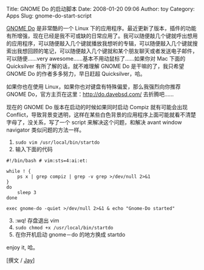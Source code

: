 Title: GNOME Do 的启动脚本
Date: 2008-01-20 09:06
Author: toy
Category: Apps
Slug: gnome-do-start-script

[GNOME Do](http://linuxtoy.org/archives/gnome-do.html) 是非常酷的一个
Linux
下的应用程序。最近更新了版本，插件的功能有所增强，现在已经是我不可或缺的日常应用了。我可以随便敲几个键就呼出想用的应用程序，可以随便敲入几个键就播放我想听的专辑，可以随便敲入几个键就搜索出我想回顾的笔记，可以随便敲入几个键就和某个朋友聊天或者发送电子邮件，可以随便……very
awesome……基本不用动鼠标了……如果你对 Mac 下面的 Quicksilver
有所了解的话，就不难理解 GNOME Do 是干嘛的了，我只希望 GNOME Do
的作者多多努力，早日赶超 Quicksilver，哈。

如果你也在使用 Linux，如果你也对键盘有特殊偏爱，那么我强烈向你推荐 GNOME
Do，官方主页在这里：<http://do.davebsd.com/> 去折腾吧……

现在的 GNOME Do 版本在启动的时候如果同时启动 Compiz 就有可能会出现
Conflict，导致背景变透明，这样在某些白色背景的应用程序上面可能就看不清楚字母了，没关系，写了一个
script 来解决这个问题，和解决 avant window navigator
类似问题的方法一样。

1. `sudo vim /usr/local/bin/startdo`  
2. 输入下面的代码

`#!/bin/bash # vim:sts=4:ai:et:`

    while ! {
        ps x | grep compiz | grep -v grep >/dev/null 2>&1
    }
    do
        sleep 3
    done

`exec gnome-do -quiet >/dev/null 2>&1 & echo "Gnome-Do started"`

3. :wq! 存盘退出 vim  
4. `sudo chmod +x /usr/local/bin/startdo`  
5. 在你开机启动 gnome－do 的地方换成 startdo

enjoy it, 哈。

[撰文 /
[Jay](http://thatssky.spaces.live.com/blog/cns!251B8640E925FC00!627.entry)]

